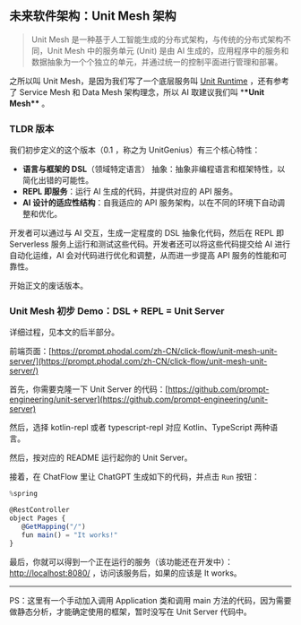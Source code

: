 ## 未来软件架构：Unit Mesh 架构

> Unit Mesh 是一种基于人工智能生成的分布式架构，与传统的分布式架构不同，Unit Mesh 中的服务单元 (Unit) 是由 AI 生成的，应用程序中的服务和数据抽象为一个个独立的单元，并通过统一的控制平面进行管理和部署。

之所以叫 Unit Mesh，是因为我们写了一个底层服务叫 [Unit Runtime](https://github.com/prompt-engineering/unit-runtime) ，还有参考了 Service Mesh 和 Data Mesh 架构理念，所以 AI 取建议我们叫 \***\*Unit Mesh\*\*** 。

### TLDR 版本

我们初步定义的这个版本（0.1 ，称之为 UnitGenius）有三个核心特性：

- **语言与框架的 DSL**（领域特定语言） 抽象：抽象非编程语言和框架特性，以简化出错的可能性。
- **REPL 即服务**：运行 AI 生成的代码，并提供对应的 API 服务。
- **AI 设计的适应性结构**：自我适应的 API 服务架构，以在不同的环境下自动调整和优化。

开发者可以通过与 AI 交互，生成一定程度的 DSL 抽象化代码，然后在 REPL 即 Serverless 服务上运行和测试这些代码。开发者还可以将这些代码提交给 AI 进行自动化运维，AI 会对代码进行优化和调整，从而进一步提高 API 服务的性能和可靠性。

开始正文的废话版本。

### Unit Mesh 初步 Demo：DSL + REPL = Unit Server

详细过程，见本文的后半部分。

前端页面：[https://prompt.phodal.com/zh-CN/click-flow/unit-mesh-unit-server/](https://prompt.phodal.com/zh-CN/click-flow/unit-mesh-unit-server/)

首先，你需要克隆一下 Unit Server 的代码：[https://github.com/prompt-engineering/unit-server](https://github.com/prompt-engineering/unit-server) 

然后，选择 kotlin-repl 或者 typescript-repl 对应 Kotlin、TypeScript 两种语言。

然后，按对应的 README 运行起你的 Unit Server。

接着，在 ChatFlow 里让 ChatGPT 生成如下的代码，并点击 `Run` 按钮：

```jsx
%spring

@RestController
object Pages {
   @GetMapping("/")
   fun main() = "It works!"
}
```

最后，你就可以得到一个正在运行的服务（该功能还在开发中）：[http://localhost:8080/](http://localhost:8080/hello) ，访问该服务后，如果的应该是 It works。

---

PS：这里有一个手动加入调用 Application 类和调用 main 方法的代码，因为需要做静态分析，才能确定使用的框架，暂时没写在 Unit Server 代码中。

